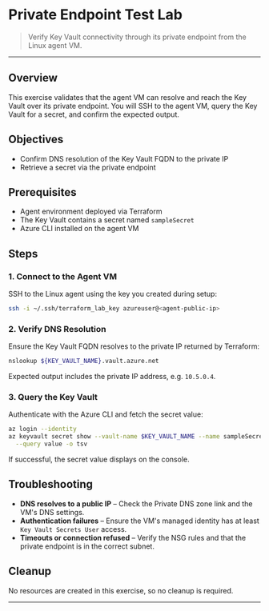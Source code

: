 # Private Endpoint Test Lab

> Verify Key Vault connectivity through its private endpoint from the Linux agent VM.

---

## Overview

This exercise validates that the agent VM can resolve and reach the Key Vault over its private endpoint. You will SSH to the agent VM, query the Key Vault for a secret, and confirm the expected output.

## Objectives

- Confirm DNS resolution of the Key Vault FQDN to the private IP
- Retrieve a secret via the private endpoint

## Prerequisites

- Agent environment deployed via Terraform
- The Key Vault contains a secret named `sampleSecret`
- Azure CLI installed on the agent VM

## Steps

### 1. Connect to the Agent VM

SSH to the Linux agent using the key you created during setup:

```bash
ssh -i ~/.ssh/terraform_lab_key azureuser@<agent-public-ip>
```

### 2. Verify DNS Resolution

Ensure the Key Vault FQDN resolves to the private IP returned by Terraform:

```bash
nslookup ${KEY_VAULT_NAME}.vault.azure.net
```

Expected output includes the private IP address, e.g. `10.5.0.4`.

### 3. Query the Key Vault

Authenticate with the Azure CLI and fetch the secret value:

```bash
az login --identity
az keyvault secret show --vault-name $KEY_VAULT_NAME --name sampleSecret \
  --query value -o tsv
```

If successful, the secret value displays on the console.

## Troubleshooting

- **DNS resolves to a public IP** – Check the Private DNS zone link and the VM's DNS settings.
- **Authentication failures** – Ensure the VM's managed identity has at least `Key Vault Secrets User` access.
- **Timeouts or connection refused** – Verify the NSG rules and that the private endpoint is in the correct subnet.

## Cleanup

No resources are created in this exercise, so no cleanup is required.

---
